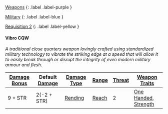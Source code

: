 
[Weapons](Game/Core/Weapons)
{: .label .label-purple }

[Military](Game/Military)
{: .label .label-blue }

[Requisition 2](Game/Deployment#Requisition)
{: .label .label-yellow }
#### Vibro CQW
*A traditional close quarters weapon lovingly crafted using standardized military technology to vibrate the striking edge at a speed that will allow it to easily break through or disrupt the integrity of even modern military armour and flesh.*

| [Damage Bonus](Core/Weapons#Damage%20Bonus) | Default [Damage](Core/Weapons#Calculating%20Damage) | [Damage Type](Core/Weapons#Damage%20Type) | [Range](Core/Weapons#Range) | [Threat](Core/Weapons#Threat) | [Weapon Traits](Core/Weapon-Traits) |
| ---- | ---- | ---- | ---- | ---- | ---- |
| 9 + STR | 2(-2 + STR) | [Rending](Core/Injury#Rending) | [Reach](Core/Movement#Reach) | 2 | [One Handed](Core/Weapon-Traits#One%20Handed), [Strength](Core/Weapon-Traits#Strength) |

